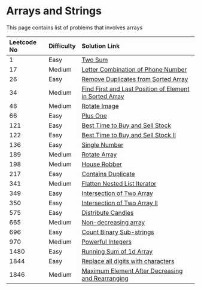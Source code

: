 # Arrays and Strings

This page contains list of problems that involves arrays

| Leetcode No | Difficulty | Solution Link |
| :--- | :--- | :--- |
| 1 | Easy | [Two Sum](leetcode-easy/leetcode-1-two-sum.md) |
| 17 | Medium | [Letter Combination of Phone Number](leetcode-medium/leetcode-17-letter-combinations-of-a-phone-number.md) |
| 26 | Easy | [Remove Duplicates from Sorted Array](leetcode-easy/leetcode-26-remove-duplicates-from-sorted-array.md) |
| 34 | Medium | [Find First and Last Position of Element in Sorted Array](leetcode-medium/leetcode-34-find-first-and-last-position-of-element-in-sorted-array.md) |
| 48 | Medium | [Rotate Image](leetcode-medium/leetcode-48-rotate-image.md) |
| 66 | Easy | [Plus One](leetcode-easy/leetcode-66-plus-one.md) |
| 121 | Easy | [Best Time to Buy and Sell Stock](leetcode-easy/leetcode-121-best-time-to-buy-and-sell-stock.md) |
| 122 | Easy | [Best Time to Buy and Sell Stock II](leetcode-easy/leetcode-122-best-time-to-buy-and-sell-stock-ii.md) |
| 136 | Easy | [Single Number](leetcode-easy/leetcode-136-single-number.md) |
| 189 | Medium | [Rotate Array](leetcode-medium/leetcode-189-rotate-array.md) |
| 198 | Medium | [House Robber](leetcode-medium/leetcode-198-house-robber.md) |
| 217 | Easy | [Contains Duplicate](leetcode-easy/leetcode-217-contains-duplicate.md) |
| 341 | Medium | [Flatten Nested List Iterator](leetcode-medium/leetcode-341-flatten-nested-list-iterator.md) |
| 349 | Easy | [Intersection of Two Array](leetcode-easy/leetcode-349-intersection-of-two-arrays.md) |
| 350 | Easy | [Intersection of Two Array II](leetcode-easy/leetcode-350-intersection-of-two-array-ii.md) |
| 575 | Easy | [Distribute Candies](leetcode-easy/leetcode-575-distribute-candies.md) |
| 665 | Medium | [Non-decreasing array](leetcode-medium/leetcode-665-non-decreasing-array.md) |
| 696 | Easy | [Count Binary Sub-strings](leetcode-easy/leetcode-696-count-binary-sub-strings.md) |
| 970 | Medium | [Powerful Integers](leetcode-medium/leetcode-970-powerful-integers.md) |
| 1480 | Easy | [Running Sum of 1d Array](leetcode-easy/leetcode-1480-running-sum-of-1d-array.md) |
| 1844 | Easy | [Replace all digits with characters](leetcode-easy/leetcode-1844-replace-all-digits-with-characters.md) |
| 1846 | Medium | [Maximum Element After Decreasing and Rearranging](leetcode-medium/leetcode-1846-maximum-element-after-decreasing-and-rearranging.md) |



